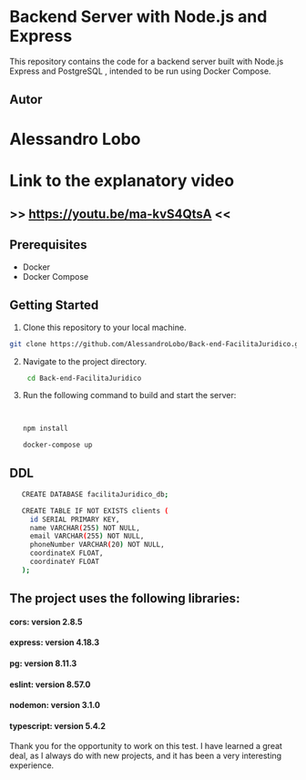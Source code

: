 # Backend Server with Node.js and Express

This repository contains the code for a backend server built with Node.js Express and PostgreSQL , intended to be run using Docker Compose.

## Autor
# Alessandro Lobo

# Link to the explanatory video
## >> https://youtu.be/ma-kvS4QtsA <<

## Prerequisites
- Docker
- Docker Compose

## Getting Started
1. Clone this repository to your local machine.
```bash
git clone https://github.com/AlessandroLobo/Back-end-FacilitaJuridico.git
```
2. Navigate to the project directory.
   ```bash
    cd Back-end-FacilitaJuridico
   ```
4. Run the following command to build and start the server:
   ```bash
  
   
   npm install
   
   docker-compose up

## DDL 
```bash
   CREATE DATABASE facilitaJuridico_db;

   CREATE TABLE IF NOT EXISTS clients (
     id SERIAL PRIMARY KEY,
     name VARCHAR(255) NOT NULL,
     email VARCHAR(255) NOT NULL,
     phoneNumber VARCHAR(20) NOT NULL,
     coordinateX FLOAT,
     coordinateY FLOAT
   );
```


## The project uses the following libraries:

#### cors: version 2.8.5
#### express: version 4.18.3
#### pg: version 8.11.3
#### eslint: version 8.57.0
#### nodemon: version 3.1.0
#### typescript: version 5.4.2


Thank you for the opportunity to work on this test. I have learned a great deal, as I always do with new projects, and it has been a very interesting experience.
